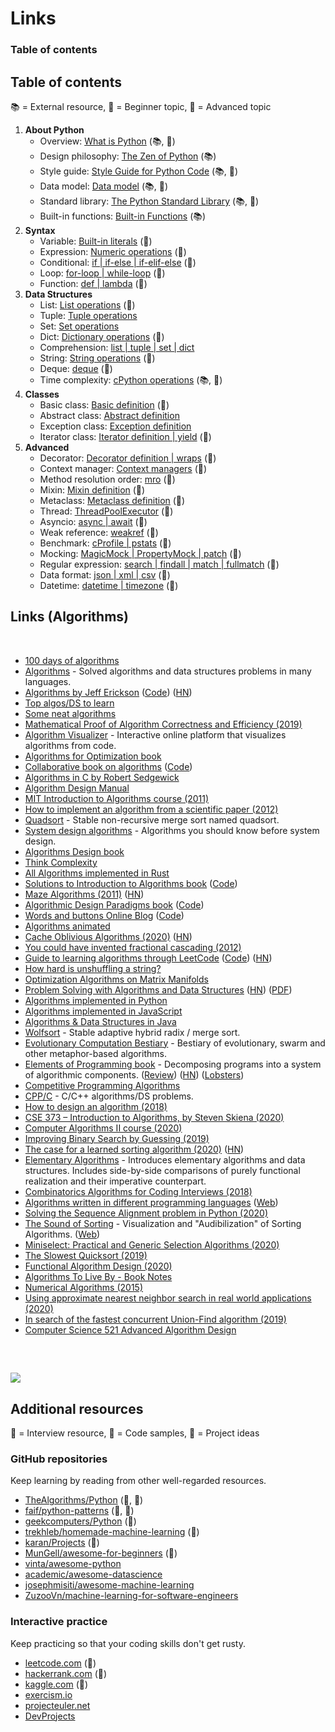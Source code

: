 # Links

### Table of contents

## Table of contents



📚 = External resource, 🍰 = Beginner topic, 🤯 = Advanced topic

1. **About Python**
   * Overview: [What is Python](https://github.com/trekhleb/learn-python/blob/master/src/getting_started/what_is_python.md) \(📚, 🍰\)
   * Design philosophy: [The Zen of Python](https://www.python.org/dev/peps/pep-0020/) \(📚\)
   * Style guide: [Style Guide for Python Code](https://www.python.org/dev/peps/pep-0008/) \(📚, 🤯\)
   * Data model: [Data model](https://docs.python.org/3/reference/datamodel.html) \(📚, 🤯\)
   * Standard library: [The Python Standard Library](https://docs.python.org/3/library/) \(📚, 🤯\)
   * Built-in functions: [Built-in Functions](https://docs.python.org/3/library/functions.html) \(📚\)
2. **Syntax**
   * Variable: [Built-in literals](https://github.com/huangsam/ultimate-python/blob/master/ultimatepython/syntax/variable.py) \(🍰\)
   * Expression: [Numeric operations](https://github.com/huangsam/ultimate-python/blob/master/ultimatepython/syntax/expression.py) \(🍰\)
   * Conditional: [if \| if-else \| if-elif-else](https://github.com/huangsam/ultimate-python/blob/master/ultimatepython/syntax/conditional.py) \(🍰\)
   * Loop: [for-loop \| while-loop](https://github.com/huangsam/ultimate-python/blob/master/ultimatepython/syntax/loop.py) \(🍰\)
   * Function: [def \| lambda](https://github.com/huangsam/ultimate-python/blob/master/ultimatepython/syntax/function.py) \(🍰\)
3. **Data Structures**
   * List: [List operations](https://github.com/huangsam/ultimate-python/blob/master/ultimatepython/data_structures/list.py) \(🍰\)
   * Tuple: [Tuple operations](https://github.com/huangsam/ultimate-python/blob/master/ultimatepython/data_structures/tuple.py)
   * Set: [Set operations](https://github.com/huangsam/ultimate-python/blob/master/ultimatepython/data_structures/set.py)
   * Dict: [Dictionary operations](https://github.com/huangsam/ultimate-python/blob/master/ultimatepython/data_structures/dict.py) \(🍰\)
   * Comprehension: [list \| tuple \| set \| dict](https://github.com/huangsam/ultimate-python/blob/master/ultimatepython/data_structures/comprehension.py)
   * String: [String operations](https://github.com/huangsam/ultimate-python/blob/master/ultimatepython/data_structures/string.py) \(🍰\)
   * Deque: [deque](https://github.com/huangsam/ultimate-python/blob/master/ultimatepython/data_structures/deque.py) \(🤯\)
   * Time complexity: [cPython operations](https://wiki.python.org/moin/TimeComplexity) \(📚, 🤯\)
4. **Classes**
   * Basic class: [Basic definition](https://github.com/huangsam/ultimate-python/blob/master/ultimatepython/classes/basic_class.py) \(🍰\)
   * Abstract class: [Abstract definition](https://github.com/huangsam/ultimate-python/blob/master/ultimatepython/classes/abstract_class.py)
   * Exception class: [Exception definition](https://github.com/huangsam/ultimate-python/blob/master/ultimatepython/classes/exception_class.py)
   * Iterator class: [Iterator definition \| yield](https://github.com/huangsam/ultimate-python/blob/master/ultimatepython/classes/iterator_class.py) \(🤯\)
5. **Advanced**
   * Decorator: [Decorator definition \| wraps](https://github.com/huangsam/ultimate-python/blob/master/ultimatepython/advanced/decorator.py) \(🤯\)
   * Context manager: [Context managers](https://github.com/huangsam/ultimate-python/blob/master/ultimatepython/advanced/context_manager.py) \(🤯\)
   * Method resolution order: [mro](https://github.com/huangsam/ultimate-python/blob/master/ultimatepython/advanced/mro.py) \(🤯\)
   * Mixin: [Mixin definition](https://github.com/huangsam/ultimate-python/blob/master/ultimatepython/advanced/mixin.py) \(🤯\)
   * Metaclass: [Metaclass definition](https://github.com/huangsam/ultimate-python/blob/master/ultimatepython/advanced/meta_class.py) \(🤯\)
   * Thread: [ThreadPoolExecutor](https://github.com/huangsam/ultimate-python/blob/master/ultimatepython/advanced/thread.py) \(🤯\)
   * Asyncio: [async \| await](https://github.com/huangsam/ultimate-python/blob/master/ultimatepython/advanced/async.py) \(🤯\)
   * Weak reference: [weakref](https://github.com/huangsam/ultimate-python/blob/master/ultimatepython/advanced/weak_ref.py) \(🤯\)
   * Benchmark: [cProfile \| pstats](https://github.com/huangsam/ultimate-python/blob/master/ultimatepython/advanced/benchmark.py) \(🤯\)
   * Mocking: [MagicMock \| PropertyMock \| patch](https://github.com/huangsam/ultimate-python/blob/master/ultimatepython/advanced/mocking.py) \(🤯\)
   * Regular expression: [search \| findall \| match \| fullmatch](https://github.com/huangsam/ultimate-python/blob/master/ultimatepython/advanced/regex.py) \(🤯\)
   * Data format: [json \| xml \| csv](https://github.com/huangsam/ultimate-python/blob/master/ultimatepython/advanced/data_format.py) \(🤯\)
   * Datetime: [datetime \| timezone](https://github.com/huangsam/ultimate-python/blob/master/ultimatepython/advanced/date_time.py) \(🤯\)

## Links \(Algorithms\) <a id="links"></a>

‌

* ​[100 days of algorithms](https://github.com/coells/100days)​
* ​[Algorithms](https://github.com/marcosfede/algorithms) - Solved algorithms and data structures problems in many languages.
* ​[Algorithms by Jeff Erickson](http://jeffe.cs.illinois.edu/teaching/algorithms/) \([Code](https://github.com/jeffgerickson/algorithms)\) \([HN](https://news.ycombinator.com/item?id=26074289)\)
* ​[Top algos/DS to learn](https://www.reddit.com/r/compsci/comments/5uz9lb/top_algorithmsdata_structuresconcepts_every/ddy8azz/)​
* ​[Some neat algorithms](https://www.nayuki.io/category/programming)​
* ​[Mathematical Proof of Algorithm Correctness and Efficiency \(2019\)](https://stackabuse.com/mathematical-proof-of-algorithm-correctness-and-efficiency/)​
* ​[Algorithm Visualizer](https://github.com/algorithm-visualizer/algorithm-visualizer) - Interactive online platform that visualizes algorithms from code.
* ​[Algorithms for Optimization book](https://mitpress.mit.edu/books/algorithms-optimization)​
* ​[Collaborative book on algorithms](https://www.algorithm-archive.org/) \([Code](https://github.com/algorithm-archivists/algorithm-archive)\)
* ​[Algorithms in C by Robert Sedgewick](http://index-of.co.uk/Algorithms/Algorithms%20in%20C.pdf)​
* ​[Algorithm Design Manual](http://mimoza.marmara.edu.tr/~msakalli/cse706_12/SkienaTheAlgorithmDesignManual.pdf)​
* ​[MIT Introduction to Algorithms course \(2011\)](https://ocw.mit.edu/courses/electrical-engineering-and-computer-science/6-006-introduction-to-algorithms-fall-2011/)​
* ​[How to implement an algorithm from a scientific paper \(2012\)](http://codecapsule.com/2012/01/18/how-to-implement-a-paper/)​
* ​[Quadsort](https://github.com/scandum/quadsort) - Stable non-recursive merge sort named quadsort.
* ​[System design algorithms](https://github.com/resumejob/system-design-algorithms) - Algorithms you should know before system design.
* ​[Algorithms Design book](http://www.cs.sjtu.edu.cn/~jiangli/teaching/CS222/files/materials/Algorithm%20Design.pdf)​
* ​[Think Complexity](http://greenteapress.com/complexity/html/index.html)​
* ​[All Algorithms implemented in Rust](https://github.com/TheAlgorithms/Rust)​
* ​[Solutions to Introduction to Algorithms book](https://walkccc.github.io/CLRS/) \([Code](https://github.com/walkccc/CLRS)\)
* ​[Maze Algorithms \(2011\)](https://www.jamisbuck.org/mazes/) \([HN](https://news.ycombinator.com/item?id=23429368)\)
* ​[Algorithmic Design Paradigms book](https://page.skerritt.blog/algorithms/) \([Code](https://github.com/brandonskerritt/AlgorithmsBook)\)
* ​[Words and buttons Online Blog](https://wordsandbuttons.online/) \([Code](https://github.com/akalenuk/wordsandbuttons)\)
* ​[Algorithms animated](https://www.chrislaux.com/)​
* ​[Cache Oblivious Algorithms \(2020\)](https://jiahai-feng.github.io/posts/cache-oblivious-algorithms/) \([HN](https://news.ycombinator.com/item?id=23662434)\)
* ​[You could have invented fractional cascading \(2012\)](http://blog.ezyang.com/2012/03/you-could-have-invented-fractional-cascading/)​
* ​[Guide to learning algorithms through LeetCode](https://labuladong.gitbook.io/algo-en/) \([Code](https://github.com/labuladong/fucking-algorithm/tree/english)\) \([HN](https://news.ycombinator.com/item?id=24167297)\)
* ​[How hard is unshuffling a string?](https://cstheory.stackexchange.com/questions/34/how-hard-is-unshuffling-a-string)​
* ​[Optimization Algorithms on Matrix Manifolds](https://sites.uclouvain.be/absil/amsbook/)​
* ​[Problem Solving with Algorithms and Data Structures](https://runestone.academy/runestone/books/published/pythonds/index.html) \([HN](https://news.ycombinator.com/item?id=24287622)\) \([PDF](https://www.cs.auckland.ac.nz/compsci105s1c/resources/ProblemSolvingwithAlgorithmsandDataStructures.pdf)\)
* ​[Algorithms implemented in Python](https://github.com/TheAlgorithms/Python)​
* ​[Algorithms implemented in JavaScript](https://github.com/TheAlgorithms/Javascript)​
* ​[Algorithms & Data Structures in Java](https://github.com/williamfiset/Algorithms)​
* ​[Wolfsort](https://github.com/scandum/wolfsort) - Stable adaptive hybrid radix / merge sort.
* ​[Evolutionary Computation Bestiary](https://github.com/fcampelo/EC-Bestiary) - Bestiary of evolutionary, swarm and other metaphor-based algorithms.
* ​[Elements of Programming book](http://elementsofprogramming.com/) - Decomposing programs into a system of algorithmic components. \([Review](http://www.pathsensitive.com/2020/09/book-review-elements-of-programmnig.html)\) \([HN](https://news.ycombinator.com/item?id=24635947)\) \([Lobsters](https://lobste.rs/s/bqnhbo/book_review_elements_programmnig)\)
* ​[Competitive Programming Algorithms](https://cp-algorithms.com/)​
* ​[CPP/C](https://github.com/akshitagit/CPP) - C/C++ algorithms/DS problems.
* ​[How to design an algorithm \(2018\)](https://www.adamconrad.dev/blog/how-to-design-an-algorithm/)​
* ​[CSE 373 – Introduction to Algorithms, by Steven Skiena \(2020\)](https://www.youtube.com/playlist?list=PLOtl7M3yp-DX6ic0HGT0PUX_wiNmkWkXx)​
* ​[Computer Algorithms II course \(2020\)](http://homepages.math.uic.edu/~lreyzin/f20_mcs501/)​
* ​[Improving Binary Search by Guessing \(2019\)](https://notebook.drmaciver.com/posts/2019-04-30-13:03.html)​
* ​[The case for a learned sorting algorithm \(2020\)](https://blog.acolyer.org/2020/10/19/the-case-for-a-learned-sorting-algorithm/) \([HN](https://news.ycombinator.com/item?id=24823611)\)
* ​[Elementary Algorithms](https://github.com/liuxinyu95/AlgoXY) - Introduces elementary algorithms and data structures. Includes side-by-side comparisons of purely functional realization and their imperative counterpart.
* ​[Combinatorics Algorithms for Coding Interviews \(2018\)](https://sahandsaba.com/combinatorial-generation-for-coding-interviews-in-python.html)​
* ​[Algorithms written in different programming languages](https://github.com/ZoranPandovski/al-go-rithms) \([Web](https://zoranpandovski.github.io/al-go-rithms/)\)
* ​[Solving the Sequence Alignment problem in Python \(2020\)](https://johnlekberg.com/blog/2020-10-25-seq-align.html)​
* ​[The Sound of Sorting](https://github.com/bingmann/sound-of-sorting) - Visualization and "Audibilization" of Sorting Algorithms. \([Web](https://panthema.net/2013/sound-of-sorting/)\)
* ​[Miniselect: Practical and Generic Selection Algorithms \(2020\)](https://danlark.org/2020/11/11/miniselect-practical-and-generic-selection-algorithms/)​
* ​[The Slowest Quicksort \(2019\)](https://chasewilson.dev/blog/slowest-quicksort/)​
* ​[Functional Algorithm Design \(2020\)](https://blog.sigplan.org/2020/11/17/functional-algorithm-design-part-0/)​
* ​[Algorithms To Live By - Book Notes](https://milofultz.com/2020/12/27/atlb-notes)​
* ​[Numerical Algorithms \(2015\)](http://people.csail.mit.edu/jsolomon/share/book/numerical_book.pdf)​
* ​[Using approximate nearest neighbor search in real world applications \(2020\)](https://blog.vespa.ai/using-approximate-nearest-neighbor-search-in-real-world-applications/)​
* ​[In search of the fastest concurrent Union-Find algorithm \(2019\)](https://arxiv.org/pdf/1911.06347.pdf)​
* ​[Computer Science 521 Advanced Algorithm Design](https://www.cs.princeton.edu/courses/archive/fall13/cos521/)​

‌

##  <a id="images"></a>

![](http://i0.wp.com/www.jessicayung.com/wp-content/uploads/2016/08/screenshot-5.png?fit=1618%2C1130)

## 

## 

## Additional resources

👔 = Interview resource, 🧪 = Code samples, 🧠 = Project ideas

### GitHub repositories

Keep learning by reading from other well-regarded resources.

* [TheAlgorithms/Python](https://github.com/TheAlgorithms/Python) \(👔, 🧪\)
* [faif/python-patterns](https://github.com/faif/python-patterns) \(👔, 🧪\)
* [geekcomputers/Python](https://github.com/geekcomputers/Python) \(🧪\)
* [trekhleb/homemade-machine-learning](https://github.com/trekhleb/homemade-machine-learning) \(🧪\)
* [karan/Projects](https://github.com/karan/Projects) \(🧠\)
* [MunGell/awesome-for-beginners](https://github.com/MunGell/awesome-for-beginners) \(🧠\)
* [vinta/awesome-python](https://github.com/vinta/awesome-python)
* [academic/awesome-datascience](https://github.com/academic/awesome-datascience)
* [josephmisiti/awesome-machine-learning](https://github.com/josephmisiti/awesome-machine-learning)
* [ZuzooVn/machine-learning-for-software-engineers](https://github.com/ZuzooVn/machine-learning-for-software-engineers)

### Interactive practice

Keep practicing so that your coding skills don't get rusty.

* [leetcode.com](https://leetcode.com/) \(👔\)
* [hackerrank.com](https://www.hackerrank.com/) \(👔\)
* [kaggle.com](https://www.kaggle.com/) \(🧠\)
* [exercism.io](https://exercism.io/)
* [projecteuler.net](https://projecteuler.net/)
* [DevProjects](https://www.codementor.io/projects/python)

